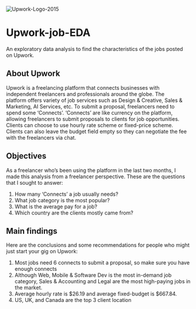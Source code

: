 ![Upwork-Logo-2015](https://github.com/user-attachments/assets/795f73c1-a3fe-4acf-89ae-9fab5e2f652e)

# Upwork-job-EDA
An exploratory data analysis to find the characteristics of the jobs posted on Upwork.

## About Upwork
Upwork is a freelancing platform that connects businesses with independent freelancers and professionals around the globe.
The platform offers variety of job services such as Design & Creative, Sales & Marketing, AI Services, etc.
To submit a proposal, freelancers need to spend some ‘Connects’. ‘Connects’ are like currency on the platform, allowing freelancers to submit proposals to clients for job opportunities. 
Clients can choose to use hourly rate scheme or fixed-price scheme. Clients can also leave the budget field empty so they can negotiate the fee with the freelancers via chat.

## Objectives

As a freelancer who’s been using the platform in the last two months, I made this analysis from a freelancer perspective. These are the questions that I sought to answer:
1. How many ‘Connects’ a job usually needs?
2. What job category is the most popular?
3. What is the average pay for a job?
4. Which country are the clients mostly came from?


## Main findings

Here are the conclusions and some recommendations for people who might just start your gig on Upwork:
1. Most jobs need 6 connects to submit a proposal, so make sure you have enough connects
2. Although Web, Mobile & Software Dev is the most in-demand job category, Sales & Accounting and Legal are the most high-paying jobs in the market.
3. Average hourly rate is $26.19 and average fixed-budget is $667.84. 
4. US, UK, and Canada are the top 3 client location

